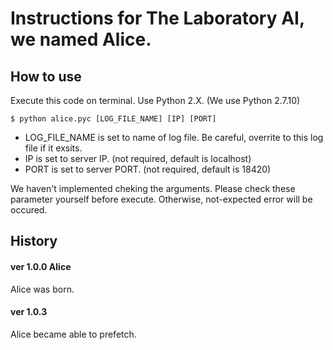 # Instructions for The Laboratory AI, we named Alice.

## How to use
Execute this code on terminal.
Use Python 2.X. (We use Python 2.7.10)

```
$ python alice.pyc [LOG_FILE_NAME] [IP] [PORT] 
```

- LOG_FILE_NAME is set to name of log file.  Be careful, overrite to this log file if it exsits.
- IP is set to server IP. (not required, default is localhost)
- PORT is set to server PORT. (not required, default is 18420)

We haven't implemented cheking the arguments. Please check these parameter yourself before execute.
Otherwise, not-expected error will be occured.

## History
#### ver 1.0.0 Alice
Alice was born.

#### ver 1.0.3
Alice became able to prefetch.